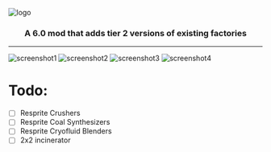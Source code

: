 ![logo](https://github.com/genNAowl/Upgraded-Factories/blob/master/assets/logo.png)
### <p align="center">A 6.0 mod that adds tier 2 versions of existing factories</p>

<!-- # Content: 
### Furnace
An advanced kiln. Requires pyratite to craft metaglass. Uses heat tiles as an optional booster. 
### Plastanium Condenser
An advanced plastanium compressor. Uses organics to help condense plastanium. Uses oil tiles as an optional booster. 
### Phase Spinner
An advanced phase weaver. Uses silicon to help weave phase fabric. 
### Alloy Crucible
An advanced alloy smelter. Requires both pyratite and cryofluid to forge surge alloy. Uses heat tiles as an optional booster. 
### Pyratite Blender
An advanced pyratite mixer. Requires oil to help create pyratite. 
### Blast Blender
An advanced blast mixer. Requires oil to help create blast compound. 
### Cryofluid Blender
An advanced cryofluid mixer. Now requires silicon as well as titanium. Due to the heavy spinners, this factory has a long warmup time. 
### Liquefier
An advanced melter. Requires pyratite to generate the heat required to melt tons of scrap. 
### Spore Compactor
An advanced spore press. Due to the enormous pressure used when crushing organics, coal is formed as a side product. 
### Crusher
An advanced pulverizer. Requires water as a coolant to help crush scrap. 
### Coal Synthesizer
An advanced coal centrifuge. Replaces the centrifuge with a synthesizer, which requires organics as a base.  -->


***
![screenshot1](https://github.com/genNAowl/Upgraded-Factories/blob/master/assets/screenshots/screenshot1.png)
![screenshot2](https://github.com/genNAowl/Upgraded-Factories/blob/master/assets/screenshots/screenshot2.png)
![screenshot3](https://github.com/genNAowl/Upgraded-Factories/blob/master/assets/screenshots/screenshot3.png)
![screenshot4](https://github.com/genNAowl/Upgraded-Factories/blob/master/assets/screenshots/screenshot4.png)


# Todo: 
- [ ] Resprite Crushers
- [ ] Resprite Coal Synthesizers
- [ ] Resprite Cryofluid Blenders
- [ ] 2x2 incinerator
